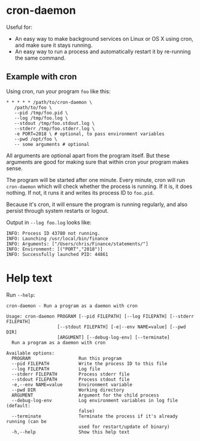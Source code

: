 # cron-daemon

Useful for:

* An easy way to make background services on Linux or OS X using cron,
  and make sure it stays running.
* An easy way to run a process and automatically restart it by
  re-running the same command.

## Example with cron

Using cron, run your program `foo` like this:

``` shell
* * * * * /path/to/cron-daemon \
   /path/to/foo \
   --pid /tmp/foo.pid \
   --log /tmp/foo.log \
   --stdout /tmp/foo.stdout.log \
   --stderr /tmp/foo.stderr.log \
   -e PORT=2018 \ # optional, to pass environment variables
   --pwd /opt/foo \
   -- some arguments # optional
```

All arguments are optional apart from the program itself. But these
arguments are good for making sure that within cron your program makes
sense.

The program will be started after one minute. Every minute, cron will
run `cron-daemon` which will check whether the process is running. If
it is, it does nothing. If not, it runs it and writes its process ID
to `foo.pid`.

Because it's cron, it will ensure the program is running regularly,
and also persist through system restarts or logout.

Output in `--log foo.log` looks like:

```
INFO: Process ID 43780 not running.
INFO: Launching /usr/local/bin/finance
INFO: Arguments: ["/Users/chris/Finance/statements/"]
INFO: Environment: [("PORT","2018")]
INFO: Successfully launched PID: 44861
```

# Help text

Run `--help`:

    cron-daemon - Run a program as a daemon with cron

    Usage: cron-daemon PROGRAM [--pid FILEPATH] [--log FILEPATH] [--stderr FILEPATH]
                       [--stdout FILEPATH] [-e|--env NAME=value] [--pwd DIR]
                       [ARGUMENT] [--debug-log-env] [--terminate]
      Run a program as a daemon with cron

    Available options:
      PROGRAM                  Run this program
      --pid FILEPATH           Write the process ID to this file
      --log FILEPATH           Log file
      --stderr FILEPATH        Process stderr file
      --stdout FILEPATH        Process stdout file
      -e,--env NAME=value      Environment variable
      --pwd DIR                Working directory
      ARGUMENT                 Argument for the child process
      --debug-log-env          Log environment variables in log file (default:
                               false)
      --terminate              Terminate the process if it's already running (can be
                               used for restart/update of binary)
      -h,--help                Show this help text
